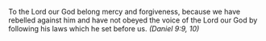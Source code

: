 To the Lord our God belong mercy and forgiveness, because we have rebelled against him and have not obeyed the voice of the Lord our God by following his laws which he set before us. _(Daniel 9:9, 10)_
